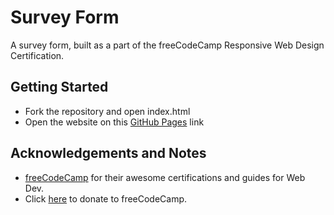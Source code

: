 Survey Form
=============
A survey form, built as a part of the freeCodeCamp Responsive Web Design Certification.

Getting Started
----------------
+ Fork the repository and open index.html 
+ Open the website on this [GitHub Pages](https://thewhitewolf17.github.io/Survey-Form) link

Acknowledgements and Notes
---------------------------
+ [freeCodeCamp](https://www.freecodecamp.org/) for their awesome certifications and guides for Web Dev.
+ Click [here](https://donate.freecodecamp.org/) to donate to freeCodeCamp.